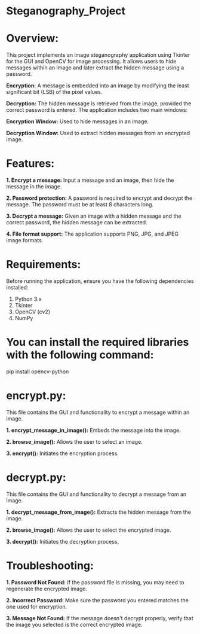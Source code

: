 # Steganography_Project

# **Overview:**
This project implements an image steganography application using Tkinter for the GUI and OpenCV for image processing. It allows users to hide messages within an image and later extract the hidden message using a password.

**Encryption:** A message is embedded into an image by modifying the least significant bit (LSB) of the pixel values.

**Decryption:** The hidden message is retrieved from the image, provided the correct password is entered.
The application includes two main windows:

**Encryption Window:** Used to hide messages in an image.

**Decryption Window:** Used to extract hidden messages from an encrypted image.

# **Features:** 
**1. Encrypt a message:** Input a message and an image, then hide the message in the image.

**2. Password protection:** A password is required to encrypt and decrypt the message. The password must be at least 8 characters long.

**3. Decrypt a message:** Given an image with a hidden message and the correct password, the hidden message can be extracted.

**4. File format support:** The application supports PNG, JPG, and JPEG image formats.

# **Requirements:**
Before running the application, ensure you have the following dependencies installed:
1. Python 3.x
2. Tkinter
3. OpenCV (cv2)
4. NumPy

# **You can install the required libraries with the following command:**
pip install opencv-python

# **encrypt.py:**
This file contains the GUI and functionality to encrypt a message within an image.

**1. encrypt_message_in_image():** Embeds the message into the image.

**2. browse_image():** Allows the user to select an image.

**3. encrypt():** Initiates the encryption process.

# **decrypt.py:**
This file contains the GUI and functionality to decrypt a message from an image.

**1. decrypt_message_from_image():** Extracts the hidden message from the image.

**2. browse_image():** Allows the user to select the encrypted image.

**3. decrypt():** Initiates the decryption process.

# **Troubleshooting:**
**1. Password Not Found:** If the password file is missing, you may need to regenerate the encrypted image.

**2. Incorrect Password:** Make sure the password you entered matches the one used for encryption.

**3. Message Not Found:** If the message doesn't decrypt properly, verify that the image you selected is the correct encrypted image.
